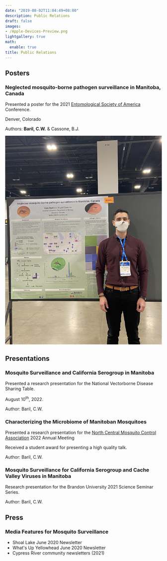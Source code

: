 ```yaml
---
date: "2019-08-02T11:04:49+08:00"
description: Public Relations
draft: false
images:
- /Apple-Devices-Preview.png
lightgallery: true
math:
  enable: true
title: Public Relations
---
```


## Posters

### Neglected mosquito-borne pathogen surveillance in Manitoba, Canada

Presented a poster for the 2021 [Entomological Society of America](https://entsoc.org/) Conference.

Denver, Colorado

Authors: **Baril, C.W.** & Cassone, B.J.

![Figure 1-3](posterdenver.jpg "Me standing next to the poster I presented at the 2021 Entomological Society of America Conference in Denver, Colorado at the Denver Convention Center.")

## Presentations

### Mosquito Surveillance and California Serogroup in Manitoba 

Presented a research presentation for the National Vectorborne Disease Sharing Table. 

August 10<sup>th</sup>, 2022. 

Author: Baril, C.W.

### Characterizing the Microbiome of Manitoban Mosquitoes

Presented a research presentation for the [North Central Mosquito Control Association](http://north-central-mosquito.org/WPSite/) 2022 Annual Meeting

Received a student award for presenting a high quality talk.

Author: Baril, C.W.

### Mosquito Surveillance for California Serogroup and Cache Valley Viruses in Manitoba

Research presentation for the Brandon University 2021 Science Seminar Series.

Author: Baril, C.W.

## Press 

### Media Features for Mosquito Surveillance

* Shoal Lake June 2020 Newsletter
* What's Up Yellowhead June 2020 Newsletter 
* Cypress River community newsletters (2021)





